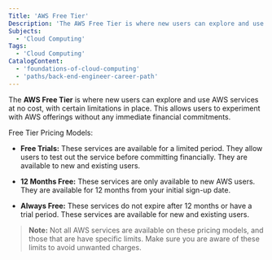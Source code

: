 ```yaml
---
Title: 'AWS Free Tier'
Description: 'The AWS Free Tier is where new users can explore and use AWS services at no cost.'
Subjects:
  - 'Cloud Computing'
Tags:
  - 'Cloud Computing'
CatalogContent:
  - 'foundations-of-cloud-computing'
  - 'paths/back-end-engineer-career-path'
---
```

The **AWS Free Tier** is where new users can explore and use AWS services at no cost, with certain limitations in place. This allows users to experiment with AWS offerings without any immediate financial commitments.

Free Tier Pricing Models:

* **Free Trials:** These services are available for a limited period. They allow users to test out the service before committing financially. They are available to new and existing users.

* **12 Months Free:** These services are only available to new AWS users. They are available for 12 months from your initial sign-up date.

* **Always Free:** These services do not expire after 12 months or have a trial period. These services are available for new and existing users.

> **Note:** Not all AWS services are available on these pricing models, and those that are have specific limits. Make sure you are aware of these limits to avoid unwanted charges.

